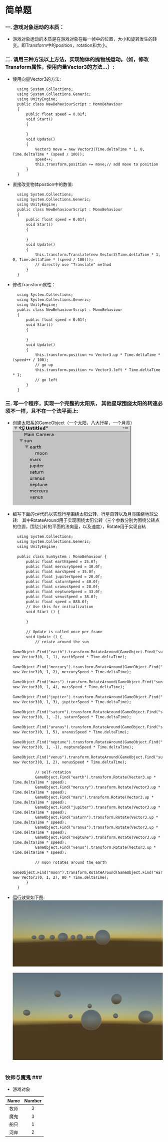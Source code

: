 # 简单题
### 一. 游戏对象运动的本质： ###  
- 游戏对象运动的本质是在游戏对象在每一帧中的位置，大小和旋转发生的转变。即Transform中的position，rotation和大小。  
### 二. 请用三种方法以上方法，实现物体的抛物线运动。（如，修改Transform属性，使用向量Vector3的方法…）: ###  
- 使用向量Vector3的方法:  

		using System.Collections;  
		using System.Collections.Generic;  
		using UnityEngine;  
		public class NewBehaviourScript : MonoBehaviour  
		{  
    		public float speed = 0.01f;
    		void Start()
    		{
    				    
    		}
    		void Update()
    		{
        		Vector3 move = new Vector3(Time.deltaTime * 1, 0, Time.deltaTime * (speed / 100));
        		speed++; 
        		this.transform.position += move;// add move to position
			}
		}
- 直接改变物体postion中的数值:  

		using System.Collections;  
		using System.Collections.Generic;  
		using UnityEngine;  
		public class NewBehaviourScript : MonoBehaviour  
		{  
    		public float speed = 0.01f;
    		void Start()
    		{
        
    		}
    		void Update()
    		{
        		this.transform.Translate(new Vector3(Time.deltaTime * 1, 0, Time.deltaTime * (speed / 100)));
        		// directly use "Translate" method
    		}
		}  
- 修改Transform属性：  

		using System.Collections;  
		using System.Collections.Generic;  
		using UnityEngine;  
		public class NewBehaviourScript : MonoBehaviour  
		{  
    		public float speed = 0.01f;
    		void Start()
    		{
        
    		}
    		void Update()
    		{
        		this.transform.position += Vector3.up * Time.deltaTime * (speed++ / 100);
        		// go up
        		this.transform.position += Vector3.left * Time.deltaTime * 1;
        		// go left 
    		}
		}  
### 三. 写一个程序，实现一个完整的太阳系， 其他星球围绕太阳的转速必须不一样，且不在一个法平面上: ###  
- 创建太阳系的GameObject（一个太阳，八大行星，一个月亮）  
![avatar](https://github.com/MockingT/3D_Game-2/blob/master/picture/3d2.png)  
- 编写下面的c#代码以实现行星围绕太阳公转，行星自转以及月亮围绕地球公转:  
其中RotateAround用于实现围绕太阳公转（三个参数分别为围绕公转点的位置，围绕公转的平面的法向量，以及速度），Rotate用于实现自转  

		using System.Collections;
		using System.Collections.Generic;
		using UnityEngine;

		public class SunSystem : MonoBehaviour {
    		public float earthSpeed = 25.0f;
    		public float mercurySpeed = 30.0f;
    		public float marsSpeed = 35.0f;
    		public float jupiterSpeed = 20.0f;
    		public float saturnSpeed = 40.0f;
    		public float uranusSpeed = 28.0f;
    		public float neptuneSpeed = 33.0f;
    		public float venusSpeed = 38.0f;
    		public float speed = 888.0f;
    		// Use this for initialization
    		void Start () {
		
			}
	
			// Update is called once per frame
			void Update () {
        		// rotate around the sun
        		GameObject.Find("earth").transform.RotateAround(GameObject.Find("sun").transform.position, new Vector3(0, 1, 1), earthSpeed * Time.deltaTime);
        		GameObject.Find("mercury").transform.RotateAround(GameObject.Find("sun").transform.position, new Vector3(0, 1, 2), mercurySpeed * Time.deltaTime);
        		GameObject.Find("mars").transform.RotateAround(GameObject.Find("sun").transform.position, new Vector3(0, 1, 4), marsSpeed * Time.deltaTime);
        		GameObject.Find("jupiter").transform.RotateAround(GameObject.Find("sun").transform.position, new Vector3(0, 1, 3), jupiterSpeed * Time.deltaTime);
        		GameObject.Find("saturn").transform.RotateAround(GameObject.Find("sun").transform.position, new Vector3(0, 1, -2), saturnSpeed * Time.deltaTime);
        		GameObject.Find("uranus").transform.RotateAround(GameObject.Find("sun").transform.position, new Vector3(0, 1, 5), uranusSpeed * Time.deltaTime);
        		GameObject.Find("neptune").transform.RotateAround(GameObject.Find("sun").transform.position, new Vector3(0, 1, -1), neptuneSpeed * Time.deltaTime);
        		GameObject.Find("venus").transform.RotateAround(GameObject.Find("sun").transform.position, new Vector3(0, 1, 2), venusSpeed * Time.deltaTime);

        		// self-rotation
        		GameObject.Find("earth").transform.Rotate(Vector3.up * Time.deltaTime * speed);
        		GameObject.Find("mercury").transform.Rotate(Vector3.up * Time.deltaTime * speed);
        		GameObject.Find("mars").transform.Rotate(Vector3.up * Time.deltaTime * speed);
        		GameObject.Find("jupiter").transform.Rotate(Vector3.up * Time.deltaTime * speed);
        		GameObject.Find("saturn").transform.Rotate(Vector3.up * Time.deltaTime * speed);
        		GameObject.Find("uranus").transform.Rotate(Vector3.up * Time.deltaTime * speed);
        		GameObject.Find("neptune").transform.Rotate(Vector3.up * Time.deltaTime * speed);
        		GameObject.Find("venus").transform.Rotate(Vector3.up * Time.deltaTime * speed);

		        // moon rotates around the earth
        		GameObject.Find("moon").transform.RotateAround(GameObject.Find("earth").transform.position, new Vector3(0, 1, 2), 80 * Time.deltaTime);
    		}
		}  
- 运行效果如下图:  
![avatar](https://github.com/MockingT/3D_Game-2/blob/master/picture/3d4.png)  
![avatar](https://github.com/MockingT/3D_Game-2/blob/master/picture/3d3.png)  
### 牧师与魔鬼 ###   
- 游戏对象  

| Name | Number |
| :-: | :-: |
| 牧师 | 3 |
| 魔鬼 | 3 |
| 船只 | 1 |
| 河岸 | 2 |
